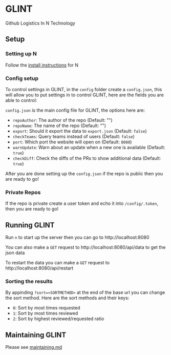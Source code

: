 # GLINT
Github Logistics In N Technology

## Setup

### Setting up N

Follow the [install instructions](https://github.com/nbuilding/N-lang#install-n) for N

### Config setup

To control settings in GLINT, in the `config` folder create a `config.json`, this will allow you to put settings in to control GLINT, here are the fields you are able to control:

`config.json` is the main config file for GLINT, the options here are:
- `repoAuthor`: The author of the repo (Default: "")
- `repoName`: The name of the repo (Default: "")
- `export`: Should it export the data to `export.json` (Default: `false`)
- `checkTeams`: Query teams instead of users (Default: `false`)
- `port`: Which port the website will open on (Default: `8080`)
- `warnUpdate`: Warn about an update when a new one is available (Default: `true`)
- `checkDiff`: Check the diffs of the PRs to show additional data (Default: `true`)

After you are done setting up the `config.json` if the repo is public then you are ready to go!
### Private Repos

If the repo is private create a user token and echo it into `/config/.token`, then you are ready to go!

## Running GLINT

Run `n` to start up the server then you can go to http://localhost:8080

You can also make a `GET` request to http://localhost:8080/api/data to get the json data

To restart the data you can make a `GET` request to http://localhost:8080/api/restart

### Sorting the results

By appinding `?sort=<SORTMETHOD>` at the end of the base url you can change the sort method. Here are the sort methods and their keys:
- `0`: Sort by most times requested
- `1`: Sort by most times reviewed
- `2`: Sort by highest reviewed/requested ratio

## Maintaining GLINT

Please see [maintaining.md](./docs/maintaining.md)